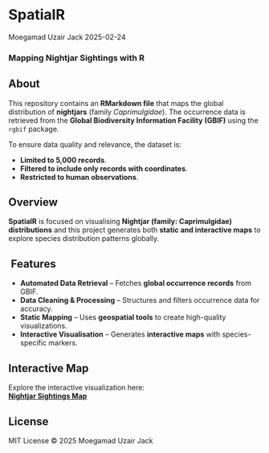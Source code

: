 SpatialR
================
Moegamad Uzair Jack
2025-02-24


### Mapping Nightjar Sightings with R 

## About  

This repository contains an **RMarkdown file** that maps the global distribution of **nightjars** (family *Caprimulgidae*). The occurrence data is retrieved from the **Global Biodiversity Information Facility (GBIF)** using the `rgbif` package.  

To ensure data quality and relevance, the dataset is:  
- **Limited to 5,000 records**.  
- **Filtered to include only records with coordinates**.  
- **Restricted to human observations**.  

## Overview  

**SpatialR** is focused on visualising **Nightjar (family: Caprimulgidae) distributions** and this project generates both **static and interactive maps** to explore species distribution patterns globally.  

## ️ Features  

- **Automated Data Retrieval** – Fetches **global occurrence records** from GBIF.  
- **Data Cleaning & Processing** – Structures and filters occurrence data for accuracy.  
- **Static Mapping** – Uses **geospatial tools** to create high-quality visualizations.  
- **Interactive Visualisation** – Generates **interactive maps** with species-specific markers.  

##  Interactive Map  
Explore the interactive visualization here:  
[**Nightjar Sightings Map**](https://htmlview.glitch.me/?https://github.com/moegamad-uj/GIS-in-R-2025/blob/main/Nightjar.html)  

## License  
MIT License © 2025 Moegamad Uzair Jack  
